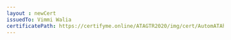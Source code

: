 ```yaml
--- 
layout : newCert 
issuedTo: Vimmi Walia 
certificatePath: https://certifyme.online/ATAGTR2020/img/cert/AutomATAhon/VimmiWalia_da416.png
--- 
```

